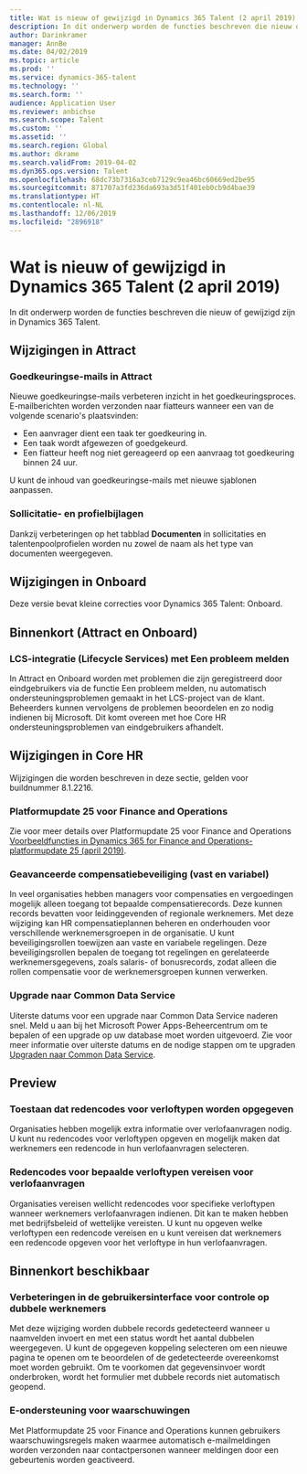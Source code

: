 ```yaml
---
title: Wat is nieuw of gewijzigd in Dynamics 365 Talent (2 april 2019)
description: In dit onderwerp worden de functies beschreven die nieuw of gewijzigd zijn in Microsoft Dynamics 365 Talent.
author: Darinkramer
manager: AnnBe
ms.date: 04/02/2019
ms.topic: article
ms.prod: ''
ms.service: dynamics-365-talent
ms.technology: ''
ms.search.form: ''
audience: Application User
ms.reviewer: anbichse
ms.search.scope: Talent
ms.custom: ''
ms.assetid: ''
ms.search.region: Global
ms.author: dkrame
ms.search.validFrom: 2019-04-02
ms.dyn365.ops.version: Talent
ms.openlocfilehash: 68dc73b7316a3ceb7129c9ea46bc60669ed2be95
ms.sourcegitcommit: 871707a3fd236da693a3d51f401eb0cb9d4bae39
ms.translationtype: HT
ms.contentlocale: nl-NL
ms.lasthandoff: 12/06/2019
ms.locfileid: "2896918"
---
```

# <a name="whats-new-or-changed-in-dynamics-365-talent-april-2-2019"></a>Wat is nieuw of gewijzigd in Dynamics 365 Talent (2 april 2019)

In dit onderwerp worden de functies beschreven die nieuw of gewijzigd zijn in Dynamics 365 Talent.

## <a name="changes-in-attract"></a>Wijzigingen in Attract

### <a name="approval-emails-in-attract"></a>Goedkeuringse-mails in Attract
Nieuwe goedkeuringse-mails verbeteren inzicht in het goedkeuringsproces. E-mailberichten worden verzonden naar fiatteurs wanneer een van de volgende scenario's plaatsvinden:

- Een aanvrager dient een taak ter goedkeuring in.
- Een taak wordt afgewezen of goedgekeurd.
- Een fiatteur heeft nog niet gereageerd op een aanvraag tot goedkeuring binnen 24 uur.

U kunt de inhoud van goedkeuringse-mails met nieuwe sjablonen aanpassen.

### <a name="application-and-profile-attachments"></a>Sollicitatie- en profielbijlagen
Dankzij verbeteringen op het tabblad **Documenten** in sollicitaties en talentenpoolprofielen worden nu zowel de naam als het type van documenten weergegeven.

## <a name="changes-in-onboard"></a>Wijzigingen in Onboard
Deze versie bevat kleine correcties voor Dynamics 365 Talent: Onboard.

## <a name="coming-soon-attract-and-onboard"></a>Binnenkort (Attract en Onboard)

### <a name="lifecycle-services-lcs-integration-with-report-a-problem"></a>LCS-integratie (Lifecycle Services) met Een probleem melden
In Attract en Onboard worden met problemen die zijn geregistreerd door eindgebruikers via de functie Een probleem melden, nu automatisch ondersteuningsproblemen gemaakt in het LCS-project van de klant. Beheerders kunnen vervolgens de problemen beoordelen en zo nodig indienen bij Microsoft. Dit komt overeen met hoe Core HR ondersteuningsproblemen van eindgebruikers afhandelt.

## <a name="changes-in-core-hr"></a>Wijzigingen in Core HR
Wijzigingen die worden beschreven in deze sectie, gelden voor buildnummer 8.1.2216.

### <a name="platform-update-25-for-finance-and-operations"></a>Platformupdate 25 voor Finance and Operations
Zie voor meer details over Platformupdate 25 voor Finance and Operations [Voorbeeldfuncties in Dynamics 365 for Finance and Operations-platformupdate 25 (april 2019)](https://docs.microsoft.com/dynamics365/unified-operations/fin-and-ops/get-started/whats-new-platform-25).

###  <a name="advanced-compensation-security-fixed-and-variable"></a>Geavanceerde compensatiebeveiliging (vast en variabel)
In veel organisaties hebben managers voor compensaties en vergoedingen mogelijk alleen toegang tot bepaalde compensatierecords. Deze kunnen records bevatten voor leidinggevenden of regionale werknemers. Met deze wijziging kan HR compensatieplannen beheren en onderhouden voor verschillende werknemersgroepen in de organisatie. U kunt beveiligingsrollen toewijzen aan vaste en variabele regelingen. Deze beveiligingsrollen bepalen de toegang tot regelingen en gerelateerde werknemersgegevens, zoals salaris- of bonusrecords, zodat alleen die rollen compensatie voor de werknemersgroepen kunnen verwerken.

### <a name="upgrade-to-common-data-service"></a>Upgrade naar Common Data Service
Uiterste datums voor een upgrade naar Common Data Service naderen snel. Meld u aan bij het Microsoft Power Apps-Beheercentrum om te bepalen of een upgrade op uw database moet worden uitgevoerd. Zie voor meer informatie over uiterste datums en de nodige stappen om te upgraden [Upgraden naar Common Data Service](https://docs.microsoft.com/common-data-service/upgradecds/introduction-upgrade-cds).

## <a name="in-preview"></a>Preview

### <a name="allow-reason-codes-to-be-specified-on-leave-types"></a>Toestaan dat redencodes voor verloftypen worden opgegeven
Organisaties hebben mogelijk extra informatie over verlofaanvragen nodig. U kunt nu redencodes voor verloftypen opgeven en mogelijk maken dat werknemers een redencode in hun verlofaanvragen selecteren.

### <a name="require-reason-codes-for-certain-leave-types-on-time-off-requests"></a>Redencodes voor bepaalde verloftypen vereisen voor verlofaanvragen
Organisaties vereisen wellicht redencodes voor specifieke verloftypen wanneer werknemers verlofaanvragen indienen. Dit kan te maken hebben met bedrijfsbeleid of wettelijke vereisten. U kunt nu opgeven welke verloftypen een redencode vereisen en u kunt vereisen dat werknemers een redencode opgeven voor het verloftype in hun verlofaanvragen.

## <a name="coming-soon"></a>Binnenkort beschikbaar

### <a name="improvements-to-the-user-interface-for-duplicate-employee-check"></a>Verbeteringen in de gebruikersinterface voor controle op dubbele werknemers
Met deze wijziging worden dubbele records gedetecteerd wanneer u naamvelden invoert en met een status wordt het aantal dubbelen weergegeven. U kunt de opgegeven koppeling selecteren om een nieuwe pagina te openen om te beoordelen of de gedetecteerde overeenkomst moet worden gebruikt. Om te voorkomen dat gegevensinvoer wordt onderbroken, wordt het formulier met dubbele records niet automatisch geopend.

###  <a name="email-support-for-alerts"></a>E-ondersteuning voor waarschuwingen
Met Platformupdate 25 voor Finance and Operations kunnen gebruikers waarschuwingsregels maken waarmee automatisch e-mailmeldingen worden verzonden naar contactpersonen wanneer meldingen door een gebeurtenis worden geactiveerd. 
